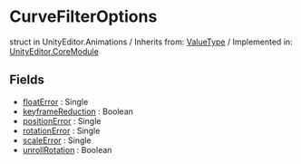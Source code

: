 # CurveFilterOptions
struct in UnityEditor.Animations
 / Inherits from: <a href="https://docs.unity3d.com/6000.2/Documentation/ScriptReference/ValueType.html">ValueType</a> / Implemented in: <a href="https://docs.unity3d.com/6000.2/Documentation/ScriptReference/UnityEditor.CoreModule.html">UnityEditor.CoreModule</a>

## Fields
- <a href="https://docs.unity3d.com/6000.2/Documentation/ScriptReference/CurveFilterOptions-floatError.html">floatError</a> : Single
- <a href="https://docs.unity3d.com/6000.2/Documentation/ScriptReference/CurveFilterOptions-keyframeReduction.html">keyframeReduction</a> : Boolean
- <a href="https://docs.unity3d.com/6000.2/Documentation/ScriptReference/CurveFilterOptions-positionError.html">positionError</a> : Single
- <a href="https://docs.unity3d.com/6000.2/Documentation/ScriptReference/CurveFilterOptions-rotationError.html">rotationError</a> : Single
- <a href="https://docs.unity3d.com/6000.2/Documentation/ScriptReference/CurveFilterOptions-scaleError.html">scaleError</a> : Single
- <a href="https://docs.unity3d.com/6000.2/Documentation/ScriptReference/CurveFilterOptions-unrollRotation.html">unrollRotation</a> : Boolean
